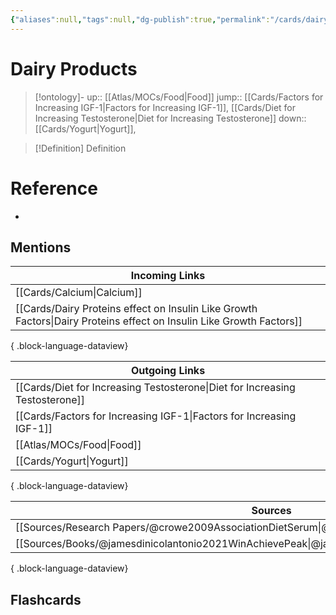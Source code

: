 ```yaml
---
{"aliases":null,"tags":null,"dg-publish":true,"permalink":"/cards/dairy-products/","dgPassFrontmatter":true}
---
```


# Dairy Products

> [!ontology]-
> up:: [[Atlas/MOCs/Food\|Food]]
> jump:: [[Cards/Factors for Increasing IGF-1\|Factors for Increasing IGF-1]], [[Cards/Diet for Increasing Testosterone\|Diet for Increasing Testosterone]]
> down:: [[Cards/Yogurt\|Yogurt]], 

> [!Definition] Definition

# Reference

- 

## Mentions

| Incoming Links                                                                                                          |
| ----------------------------------------------------------------------------------------------------------------------- |
| [[Cards/Calcium\|Calcium]]                                                                                           |
| [[Cards/Dairy Proteins effect on Insulin Like Growth Factors\|Dairy Proteins effect on Insulin Like Growth Factors]] |

{ .block-language-dataview}

| Outgoing Links                                                                  |
| ------------------------------------------------------------------------------- |
| [[Cards/Diet for Increasing Testosterone\|Diet for Increasing Testosterone]] |
| [[Cards/Factors for Increasing IGF-1\|Factors for Increasing IGF-1]]         |
| [[Atlas/MOCs/Food\|Food]]                                                    |
| [[Cards/Yogurt\|Yogurt]]                                                     |

{ .block-language-dataview}

| Sources                                                                                             |
| --------------------------------------------------------------------------------------------------- |
| [[Sources/Research Papers/@crowe2009AssociationDietSerum\|@crowe2009AssociationDietSerum]]       |
| [[Sources/Books/@jamesdinicolantonio2021WinAchievePeak\|@jamesdinicolantonio2021WinAchievePeak]] |

{ .block-language-dataview}

## Flashcards